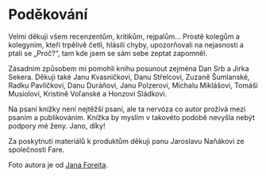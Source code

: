 # Poděkování

Velmi děkuji všem recenzentům, kritikům, rejpalům… Prostě kolegům a kolegyním, kteří trpělivě četli, hlásili chyby, upozorňovali na nejasnosti a ptali se „Proč?“, tam kde jsem se sám sebe zeptat zapomněl.

Zásadním způsobem mi pomohli knihu posunout zejména Dan Srb a Jirka Sekera. Děkuji také Janu Kvasničkovi, Danu Střelcovi, Zuzaně Šumlanské, Radku Pavlíčkovi, Danu Duráňovi, Janu Polzerovi, Michalu Miklášovi, Tomáši Musiolovi, Kristíně Voľanské a Honzovi Sládkovi. 

Na psaní knížky není nejtěžší psaní, ale ta nervóza co autor prožívá mezi psaním a publikováním. Knížka by myslím v takovéto podobě nevyšla nebýt podpory mé ženy. Jano, díky!

Za poskytnutí materiálů k produktům děkuji panu Jaroslavu Naňákovi ze společnosti Fare.

Foto autora je od [Jana Forejta](https://about.me/janforejt). 

